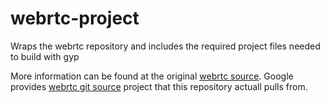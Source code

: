 webrtc-project
==============

Wraps the webrtc repository and includes the required project files needed to build with gyp

More information can be found at the original [webrtc source].
Google provides [webrtc git source] project that this repository actuall pulls from.

[webrtc git source]: https://chromium.googlesource.com/external/webrtc
[webrtc source]: https://code.google.com/p/webrtc/ 


